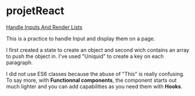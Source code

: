 # projetReact

<a href='https://www.theodinproject.com/lessons/node-path-javascript-handle-inputs-and-render-lists'> Handle Inputs And Render Lists </a>

This is a practice to handle Input and display them on a page.

I first created a state to create an object and second wich contains an array to push the object in.
I've used "Uniquid" to create a key on each paragraph.

I did not use ES6 classes because the abuse of "This" is really confusing. To say more, with **Functionnal components**, the component starts out much lighter and you can add capabilities as you need them with **Hooks**.

